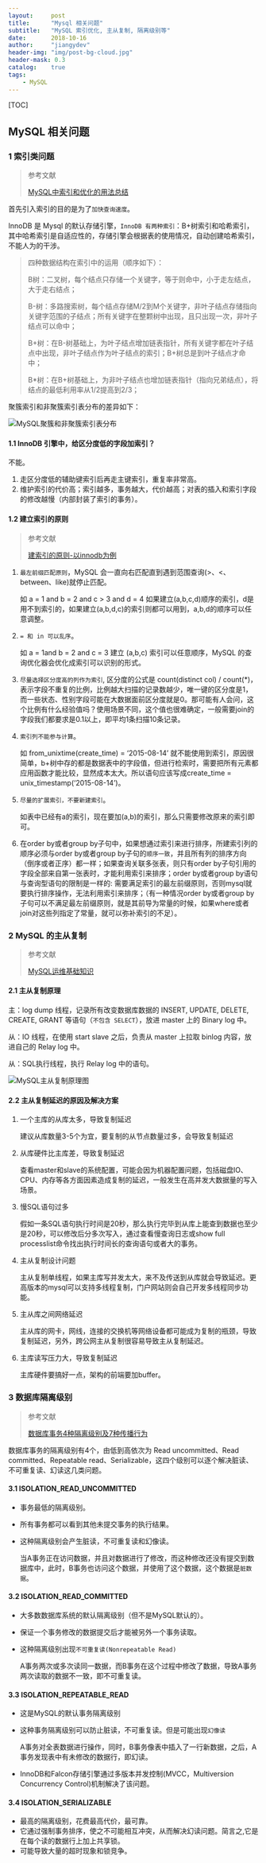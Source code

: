 ```yaml
---
layout:     post
title:      "Mysql 相关问题"
subtitle:   "MySQL 索引优化, 主从复制, 隔离级别等"
date:       2018-10-16
author:     "jiangydev"
header-img: "img/post-bg-cloud.jpg"
header-mask: 0.3
catalog:    true
tags:
    - MySQL
---
```


[TOC]

## MySQL 相关问题

### 1 索引类问题

> 参考文献
>
> [MySQL中索引和优化的用法总结](https://www.cnblogs.com/RunForLove/p/5603439.html)

首先引入索引的目的是为了`加快查询速度`。

InnoDB 是 Mysql 的默认存储引擎，`InnoDB 有两种索引`：B+树索引和哈希索引，其中哈希索引是自适应性的，存储引擎会根据表的使用情况，自动创建哈希索引，不能人为的干涉。

> 四种数据结构在索引中的运用（顺序如下）：
>
> B树：二叉树，每个结点只存储一个关键字，等于则命中，小于走左结点，大于走右结点；
>
> B-树：多路搜索树，每个结点存储M/2到M个关键字，非叶子结点存储指向关键字范围的子结点；所有关键字在整颗树中出现，且只出现一次，非叶子结点可以命中；
>
> B+树：在B-树基础上，为叶子结点增加链表指针，所有关键字都在叶子结点中出现，非叶子结点作为叶子结点的索引；B+树总是到叶子结点才命中；
>
> B*树：在B+树基础上，为非叶子结点也增加链表指针（指向兄弟结点），将结点的最低利用率从1/2提高到2/3；

聚簇索引和非聚簇索引表分布的差异如下：

![MySQL聚簇和非聚簇索引表分布](/img/in-post/mysql/MySQL聚簇和非聚簇索引表分布.png)



#### 1.1 InnoDB 引擎中，给区分度低的字段加索引？

不能。

1. 走区分度低的辅助键索引后再走主键索引，重复率非常高。
2. 维护索引的代价高；索引越多，事务越大，代价越高；对表的插入和索引字段的修改越慢（内部封装了索引的事务）。

#### 1.2 建立索引的原则

> 参考文献
>
> [建索引的原则-以innodb为例](https://blog.csdn.net/jirongzi_cs2011/article/details/47701287)

1. `最左前缀匹配原则`，MySQL 会一直向右匹配直到遇到范围查询(>、<、between、like)就停止匹配。

   如 a = 1 and b = 2 and c > 3 and d = 4 如果建立(a,b,c,d)顺序的索引，d是用不到索引的，如果建立(a,b,d,c)的索引则都可以用到，a,b,d的顺序可以任意调整。

2. `= 和 in 可以乱序`。

   如 a = 1and b = 2 and c = 3 建立 (a,b,c) 索引可以任意顺序，MySQL 的查询优化器会优化成索引可以识别的形式。

3. `尽量选择区分度高的列作为索引`, 区分度的公式是 count(distinct col) / count(*)，表示字段不重复的比例，比例越大扫描的记录数越少，唯一键的区分度是1，而一些状态、性别字段可能在大数据面前区分度就是0。那可能有人会问，这个比例有什么经验值吗？使用场景不同，这个值也很难确定，一般需要join的字段我们都要求是0.1以上，即平均1条扫描10条记录。

4. `索引列不能参与计算`。

   如 from_unixtime(create_time) = ‘2015-08-14’ 就不能使用到索引，原因很简单，b+树中存的都是数据表中的字段值，但进行检索时，需要把所有元素都应用函数才能比较，显然成本太大。所以语句应该写成create_time = unix_timestamp(‘2015-08-14’)。

5. `尽量的扩展索引，不要新建索引`。

   如表中已经有a的索引，现在要加(a,b)的索引，那么只需要修改原来的索引即可。

6. 在order by或者group by子句中，如果想通过索引来进行排序，所建索引列的顺序必须与order by或者group by子句的`顺序一致`，并且所有列的排序方向（倒序或者正序）都一样；如果查询关联多张表，则只有order by子句引用的字段全部来自第一张表时，才能利用索引来排序；order by或者group by语句与查询型语句的限制是一样的: 需要满足索引的最左前缀原则，否则mysql就要执行排序操作，无法利用索引来排序；（有一种情况order by或者group by子句可以不满足最左前缀原则，就是其前导为常量的时候，如果where或者join对这些列指定了常量，就可以弥补索引的不足）。



### 2 MySQL 的主从复制

> 参考文献
>
> [MySQL运维基础知识](http://blog.51cto.com/wn2100/2049534)

#### 2.1 主从复制原理

主：log dump 线程，记录所有改变数据库数据的 INSERT, UPDATE, DELETE, CREATE,  GRANT 等语句（`不包含 SELECT`），放进 master 上的 Binary log 中。

从：IO 线程，在使用 start slave 之后，负责从 master 上拉取 binlog 内容，放进自己的 Relay log 中。

从：SQL执行线程，执行 Relay log 中的语句。

![MySQL主从复制原理图](/img/in-post/mysql/MySQL主从复制原理图.png)

#### 2.2 主从复制延迟的原因及解决方案

1. 一个主库的从库太多，导致复制延迟

   建议从库数量3-5个为宜，要复制的从节点数量过多，会导致复制延迟

2. 从库硬件比主库差，导致复制延迟

   查看master和slave的系统配置，可能会因为机器配置问题，包括磁盘IO、CPU、内存等各方面因素造成复制的延迟，一般发生在高并发大数据量的写入场景。

3. 慢SQL语句过多

   假如一条SQL语句执行时间是20秒，那么执行完毕到从库上能查到数据也至少是20秒，可以修改后分多次写入，通过查看慢查询日志或show full processlist命令找出执行时间长的查询语句或者大的事务。

4. 主从复制设计问题

   主从复制单线程，如果主库写并发太大，来不及传送到从库就会导致延迟。更高版本的mysql可以支持多线程复制，门户网站则会自己开发多线程同步功能。

5. 主从库之间网络延迟

   主从库的网卡，网线，连接的交换机等网络设备都可能成为复制的瓶颈，导致复制延迟，另外，跨公网主从复制很容易导致主从复制延迟。

6. 主库读写压力大，导致复制延迟

   主库硬件要搞好一点，架构的前端要加buffer。



### 3 数据库隔离级别

> 参考文献
>
> [数据库事务4种隔离级别及7种传播行为](https://www.cnblogs.com/WJ-163/p/6023054.html)

数据库事务的隔离级别有4个，由低到高依次为 Read uncommitted、Read committed、Repeatable read、Serializable，这四个级别可以逐个解决脏读、不可重复读、幻读这几类问题。

#### 3.1 ISOLATION_READ_UNCOMMITTED

- 事务最低的隔离级别。

- 所有事务都可以看到其他未提交事务的执行结果。

- 这种隔离级别会产生脏读，不可重复读和幻像读。

  当A事务正在访问数据，并且对数据进行了修改，而这种修改还没有提交到数据库中，此时，B事务也访问这个数据，并使用了这个数据，这个数据是`脏数据`。

#### 3.2 ISOLATION_READ_COMMITTED

- 大多数数据库系统的默认隔离级别（但不是MySQL默认的）。

- 保证一个事务修改的数据提交后才能被另外一个事务读取。

- 这种隔离级别出现`不可重复读(Nonrepeatable Read)`

  A事务两次或多次读同一数据，而B事务在这个过程中修改了数据，导致A事务两次读取的数据不一致，即不可重复读。

#### 3.3 ISOLATION_REPEATABLE_READ

- 这是MySQL的默认事务隔离级别

- 这种事务隔离级别可以防止脏读，不可重复读。但是可能出现`幻像读`

  A事务对全表数据进行操作，同时，B事务像表中插入了一行新数据，之后，A事务发现表中有未修改的数据行，即幻读。

- InnoDB和Falcon存储引擎通过多版本并发控制(MVCC，Multiversion Concurrency Control)机制解决了该问题。

#### 3.4 ISOLATION_SERIALIZABLE

- 最高的隔离级别，花费最高代价，最可靠。
- 它通过强制事务排序，使之不可能相互冲突，从而解决幻读问题。简言之,它是在每个读的数据行上加上共享锁。
- 可能导致大量的超时现象和锁竞争。
